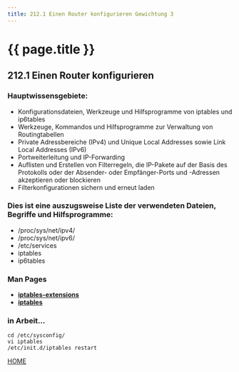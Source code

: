 ```yaml
---
title: 212.1 Einen Router konfigurieren Gewichtung 3
---
```


# {{ page.title }}

## 212.1 Einen Router konfigurieren

### Hauptwissensgebiete:

- Konfigurationsdateien, Werkzeuge und Hilfsprogramme von iptables und ip6tables
- Werkzeuge, Kommandos und Hilfsprogramme zur Verwaltung von Routingtabellen
- Private Adressbereiche (IPv4) und Unique Local Addresses sowie Link Local Addresses (IPv6)
- Portweiterleitung und IP-Forwarding
- Auflisten und Erstellen von Filterregeln, die IP-Pakete auf der Basis des Protokolls oder der Absender- oder Empfänger-Ports und -Adressen akzeptieren oder blockieren
- Filterkonfigurationen sichern und erneut laden

### Dies ist eine auszugsweise Liste der verwendeten Dateien, Begriffe und Hilfsprogramme:

- /proc/sys/net/ipv4/
- /proc/sys/net/ipv6/
- /etc/services
- iptables
- ip6tables

### Man Pages

- [__iptables-extensions__](./man/iptables-extensions.html)
- [__iptables__](./man/iptables.html)

### in Arbeit...

```
cd /etc/sysconfig/
vi iptables
/etc/init.d/iptables restart
```

[HOME](./)
